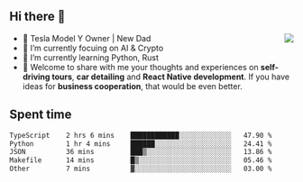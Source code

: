 ## Hi there 👋
<img align="right" src="https://github-readme-stats.vercel.app/api?username=ljunb&show_icons=true&icon_color=CE1D2D&text_color=718096&bg_color=00000000&hide_title=true&hide_border=true" />

- 🚗 Tesla Model Y Owner | New Dad
- 🔭 I’m currently focuing on AI & Crypto
- 🌱 I’m currently learning Python, Rust
- 💬 Welcome to share with me your thoughts and experiences on **self-driving tours**, **car detailing** and **React Native development**. If you have ideas for **business cooperation**, that would be even better.




## Spent time
<!--START_SECTION:waka-->

```txt
TypeScript    2 hrs 6 mins    ████████████░░░░░░░░░░░░░   47.90 %
Python        1 hr 4 mins     ██████░░░░░░░░░░░░░░░░░░░   24.41 %
JSON          36 mins         ███▒░░░░░░░░░░░░░░░░░░░░░   13.86 %
Makefile      14 mins         █▒░░░░░░░░░░░░░░░░░░░░░░░   05.46 %
Other         7 mins          ▓░░░░░░░░░░░░░░░░░░░░░░░░   03.00 %
```

<!--END_SECTION:waka-->
